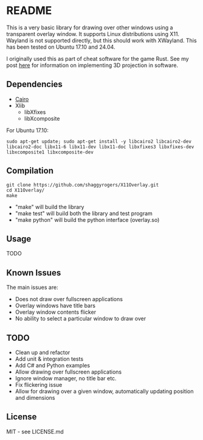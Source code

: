 # README

This is a very basic library for drawing over other windows using a transparent overlay window.
It supports Linux distributions using X11. Wayland is not supported directly, but this should work with XWayland.
This has been tested on Ubuntu 17.10 and 24.04.

I originally used this as part of cheat software for the game Rust. See my post [here](https://www.unknowncheats.me/forum/general-programming-and-reversing/202747-external-w2s-guide.html) for information on implementing 3D projection in software.

## Dependencies

* [Cairo](https://cairographics.org/)
* Xlib
    - libXfixes
    - libXcomposite

For Ubuntu 17.10:

    sudo apt-get update; sudo apt-get install -y libcairo2 libcairo2-dev libcairo2-doc libx11-6 libx11-dev libx11-doc libxfixes3 libxfixes-dev libxcomposite1 libxcomposite-dev

## Compilation

    git clone https://github.com/shaggyrogers/X11Overlay.git
    cd X11Overlay/
    make

* "make" will build the library
* "make test" will build both the library and test program
* "make python" will build the python interface (overlay.so)

## Usage

TODO

## Known Issues

The main issues are:

* Does not draw over fullscreen applications
* Overlay windows have title bars
* Overlay window contents flicker
* No ability to select a particular window to draw over

## TODO

* Clean up and refactor
* Add unit & integration tests
* Add C# and Python examples
* Allow drawing over fullscreen applications
* Ignore window manager, no title bar etc.
* Fix flickering issue
* Allow for drawing over a given window, automatically updating position and dimensions

## License

MIT - see LICENSE.md
